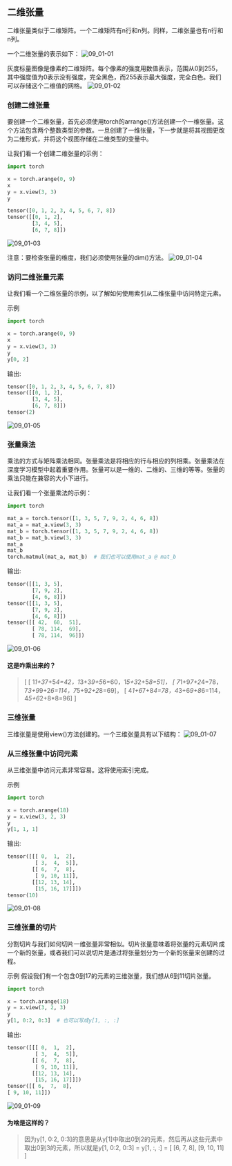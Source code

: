 ## 二维张量

二维张量类似于二维矩阵。一个二维矩阵有n行和n列。同样，二维张量也有n行和n列。

一个二维张量的表示如下：
![09_01-01](../../../image/编码/Python/PyTorch/09_01-01.png)

灰度标量图像是像素的二维矩阵。每个像素的强度用数值表示，范围从0到255，其中强度值为0表示没有强度，完全黑色，而255表示最大强度，完全白色。我们可以存储这个二维值的网格。
![09_01-02](../../../image/编码/Python/PyTorch/09_01-02.png)

### 创建二维张量

要创建一个二维张量，首先必须使用torch的arrange()方法创建一个一维张量。这个方法包含两个整数类型的参数。一旦创建了一维张量，下一步就是将其视图更改为二维形式，并将这个视图存储在二维类型的变量中。

让我们看一个创建二维张量的示例：
```python
import torch

x = torch.arange(0, 9)
x
y = x.view(3, 3)
y
```
```python
tensor([0, 1, 2, 3, 4, 5, 6, 7, 8])
tensor([[0, 1, 2],
        [3, 4, 5],
        [6, 7, 8]])
```
![09_01-03](../../../image/编码/Python/PyTorch/09_01-03.png)

注意：要检查张量的维度，我们必须使用张量的dim()方法。
![09_01-04](../../../image/编码/Python/PyTorch/09_01-04.png)

### 访问二维张量元素
让我们看一个二维张量的示例，以了解如何使用索引从二维张量中访问特定元素。

示例
```python
import torch

x = torch.arange(0, 9)
x
y = x.view(3, 3)
y
y[0, 2]
```
输出:
```python
tensor([0, 1, 2, 3, 4, 5, 6, 7, 8])
tensor([[0, 1, 2],
        [3, 4, 5],
        [6, 7, 8]])
tensor(2)
```
![09_01-05](../../../image/编码/Python/PyTorch/09_01-05.png)

### 张量乘法
乘法的方式与矩阵乘法相同。张量乘法是将相应的行与相应的列相乘。张量乘法在深度学习模型中起着重要作用。张量可以是一维的、二维的、三维的等等。张量的乘法只能在兼容的大小下进行。

让我们看一个张量乘法的示例：
```python
import torch

mat_a = torch.tensor([1, 3, 5, 7, 9, 2, 4, 6, 8])
mat_a = mat_a.view(3, 3)
mat_b = torch.tensor([1, 3, 5, 7, 9, 2, 4, 6, 8])
mat_b = mat_b.view(3, 3)
mat_a
mat_b
torch.matmul(mat_a, mat_b)  # 我们也可以使用mat_a @ mat_b
```

输出:
```python
tensor([[1, 3, 5],
        [7, 9, 2],
        [4, 6, 8]])
tensor([[1, 3, 5],
        [7, 9, 2],
        [4, 6, 8]])
tensor([[ 42,  60,  51],
        [ 78, 114,  69],
        [ 78, 114,  96]])
```
![09_01-06](../../../image/编码/Python/PyTorch/09_01-06.png)
#### 这是咋乘出来的？
> [ [ 1*1+3*7+5*4=42，1*3+3*9+5*6=60，1*5+3*2+5*8=51]，
> [ 7*1+9*7+2*4=78，7*3+9*9+2*6=114，7*5+9*2+2*8=69]，
> [ 4*1+6*7+8*4=78，4*3+6*9+8*6=114，4*5+6*2+8*8=96] ]

### 三维张量
三维张量是使用view()方法创建的。一个三维张量具有以下结构：
![09_01-07](../../../image/编码/Python/PyTorch/09_01-07.png)

### 从三维张量中访问元素
从三维张量中访问元素非常容易。这将使用索引完成。

示例
```python
import torch

x = torch.arange(18)
y = x.view(3, 2, 3)
y
y[1, 1, 1]
```
输出:
```python
tensor([[[ 0,  1,  2],
         [ 3,  4,  5]],
        [[ 6,  7,  8],
         [ 9, 10, 11]],
        [[12, 13, 14],
         [15, 16, 17]]])
tensor(10)
```
![09_01-08](../../../image/编码/Python/PyTorch/09_01-08.png)

### 三维张量的切片
分割切片与我们如何切片一维张量非常相似。切片张量意味着将张量的元素切片成一个新的张量，或者我们可以说切片是通过将张量划分为一个新的张量来创建的过程。

示例
假设我们有一个包含0到17的元素的三维张量，我们想从6到11切片张量。
```python
import torch

x = torch.arange(18)
y = x.view(3, 2, 3)
y
y[1, 0:2, 0:3]  # 也可以写成y[1, :, :]
```
输出:
```python
tensor([[[ 0,  1,  2],
         [ 3,  4,  5]],
        [[ 6,  7,  8],
         [ 9, 10, 11]],
        [[12, 13, 14],
         [15, 16, 17]]])
tensor([[ 6,  7,  8],
[ 9, 10, 11]])
```
![09_01-09](../../../image/编码/Python/PyTorch/09_01-09.png)
#### 为啥是这样的？
> 因为y[1, 0:2, 0:3]的意思是从y[1]中取出0到2的元素，然后再从这些元素中取出0到3的元素，所以就是y[1, 0:2, 0:3] = y[1, :, :] = [ [6, 7, 8], [9, 10, 11] ]
